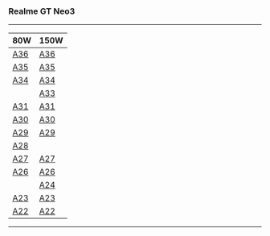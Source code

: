 ### Realme GT Neo3
 ----

| 80W | 150W |
| ---- | ---- |
| [A36](https://gauss-componentotacostmanual-cn.allawnfs.com/remove-9b4a76ad6b242dd05c5afaf448ae2695/component-ota/22/07/09/e9ebc7e1a5a142fb84ad7a2cc6e7aa47.zip) | [A36](https://gauss-componentotacostmanual-cn.allawnfs.com/remove-cd6f3cc932a6d8a7cdf59a49292aa1ae/component-ota/22/07/09/4f2ec8cab27e4fec93c3803df5a88328.zip) |
| [A35](https://gauss-compotacostauto-cn.allawnfs.com/remove-8725ce5aa3222e2a0818be9ce9ffc499/component-ota/22/06/30/88b3e9c479634f959ebef3792ed2869d.zip) | [A35](https://gauss-componentotacostmanual-cn.allawnfs.com/remove-432e7542bc1cc20f6038a33d4a836f22/component-ota/22/06/30/64888e7048794a4dbf814dd249cc7633.zip) |
| [A34](https://gauss-compotacostauto-cn.allawnfs.com/remove-c12a221c26bd5f64be3c5e1bb5af14bc/component-ota/22/06/07/18f0be27fac342aa96b34886e7aeb936.zip) | [A34](https://gauss-compotacostauto-cn.allawnfs.com/remove-faaa2c3032d3f0c9d43f1d641e13ec24/component-ota/22/06/07/014aaae9ee8f4cecbc9e3a1ffa0f9954.zip) |
|  | [A33](https://gauss-compotacostauto-cn.allawnfs.com/remove-82554dae62605f0b52318230595056d2/component-ota/22/06/01/95ad6bdf8ccd497ea718c7cf3e6267f5.zip) |
| [A31](https://gauss-componentotacostmanual-cn.allawnfs.com/remove-019147688b4e95293598f5c78f599d5b/component-ota/22/05/25/e2e0fad9d20f4e31958e9038ad1aada1.zip) | [A31](https://gauss-compotacostauto-cn.allawnfs.com/remove-7326b3a2088cf0a0094ce27f4686406d/component-ota/22/05/28/972861b73dc9418daa9039091546b79a.zip) |
| [A30](https://gauss-componentotacostmanual-cn.allawnfs.com/remove-62b11e185007a9cf8c148a6030112829/component-ota/22/05/20/0ae3489d056d4fe8af8e8ec02914e067.zip) | [A30](https://gauss-componentotacostmanual-cn.allawnfs.com/remove-762b65b4a4ae4f6e1e1cf1407c2af361/component-ota/22/05/20/2d62cccdc119496db17801466e0a8e02.zip) |
| [A29](https://gauss-compotacostauto-cn.allawnfs.com/remove-45f76e89ff3eea09a3587c4292c20a11/component-ota/22/05/17/0ee88dade99f401da8d9eac2ecdfe952.zip) | [A29](https://gauss-compotacostauto-cn.allawnfs.com/remove-a2a531d9e8218b57115a2cdfb1557ed5/component-ota/22/05/17/feba801caec54b0f9e9542f89f1e25f7.zip) |
| [A28](https://gauss-componentotacostmanual-cn.allawnfs.com/remove-7be06397f346fe658c459d5524ebde4e/component-ota/22/05/09/f9843c0675f6425f99b020022c3f8530.zip) |  |
| [A27](https://gauss-componentotacostmanual-cn.allawnfs.com/remove-c46a43b4ba28a65e7280e90d3c9f49f0/component-ota/22/04/30/dd0560845b1243ffab55dafb5559382f.zip) | [A27](https://gauss-compotacostauto-cn.allawnfs.com/remove-080749501aef56dcdac665b7b0325dea/component-ota/22/04/30/dea266872cd0416db45cdb39773a0fc8.zip) |
| [A26](https://gauss-componentotacostmanual-cn.allawnfs.com/remove-24a587d48c3991c8643458bbf087d1de/component-ota/22/04/22/0072b0c0371e41a1847e717219bd235f.zip) | [A26](https://gauss-compotacostauto-cn.allawnfs.com/remove-f982e7fe5f248656d4fee10f2c6dc3c5/component-ota/22/04/22/59bf551b92bb45b49fee95f364c89684.zip) |
|  | [A24](https://gauss-compotacostauto-cn.allawnfs.com/remove-6e13e0d5f3aeb07153f55e736c591624/component-ota/22/04/18/ee5d4fac73834a7c990b9d83de517903.zip) |
| [A23](https://gauss-componentotacostmanual-cn.allawnfs.com/remove-ff291077bbaa34185e1ff06c36780934/component-ota/22/04/14/2834524040664200b28cf26b76b2acac.zip) | [A23](https://gauss-compotacostauto-cn.allawnfs.com/remove-a9ad3c90d38721b262eae6af990f6260/component-ota/22/04/14/f5437c4de5e44c5d94a2b404df17dcfc.zip) |
| [A22](https://gauss-compotacostauto-cn.allawnfs.com/remove-069532c11ad92858374b5dd11a947222/component-ota/22/04/10/50631a3de030461488b142ee7ca002f3.zip) | [A22](https://gauss-compotacostauto-cn.allawnfs.com/remove-a3cb9869cc46f24da7cbea8614ec8e86/component-ota/22/04/10/388ba3b7f6574965a400c8a498f19d06.zip) |

 ----